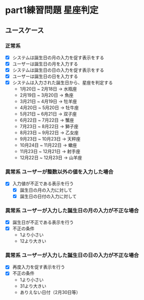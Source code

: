 # part1練習問題 星座判定

## ユースケース

### 正常系

- [x] システムは誕生日の月の入力を促す表示をする
- [x] ユーザーは誕生日の月を入力する
- [x] システムは誕生日の日の入力を促す表示をする
- [x] ユーザーは誕生日の日を入力する
- [x] システムは入力された誕生日から、星座を判定する
  - 1月20日  ~ 2月18日  -> 水瓶座
  - 2月19日  ~ 3月20日  -> 魚座
  - 3月21日  ~ 4月19日  -> 牡羊座
  - 4月20日  ~ 5月20日  -> 牡牛座
  - 5月21日  ~ 6月21日  -> 双子座
  - 6月22日  ~ 7月22日  -> 蟹座
  - 7月23日  ~ 8月22日  -> 獅子座
  - 8月23日  ~ 9月22日  -> 乙女座
  - 9月23日  ~ 10月23日 -> 天秤座
  - 10月24日 ~ 11月22日 -> 蠍座
  - 11月23日 ~ 12月21日 -> 射手座
  - 12月22日 ~ 12月23日 -> 山羊座

### 異常系 ユーザーが整数以外の値を入力した場合

- [x] 入力値が不正である表示を行う
  - [x] 誕生日の月の入力に対して
  - [x] 誕生日の日付の入力に対して

### 異常系 ユーザーが入力した誕生日の月の入力が不正な場合

- [x] 誕生日が不正である表示を行う
- [x] 不正の条件
  - 1より小さい
  - 12より大きい

### 異常系 ユーザーが入力した誕生日の日の入力が不正な場合

- [x] 再度入力を促す表示を行う
- [x] 不正の条件
  - 1より小さい
  - 31より大きい
  - ありえない日付（2月30日等）
